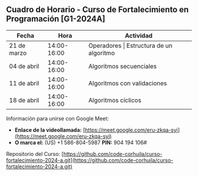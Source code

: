 ## Cuadro de Horario - Curso de Fortalecimiento en Programación [G1-2024A]

| Fecha       | Hora       | Actividad                               |
|-------------|------------|-----------------------------------------|
| 21 de marzo | 14:00-16:00| Operadores \| Estructura de un algoritmo|
| 04 de abril | 14:00-16:00| Algoritmos secuenciales                  |
| 11 de abril | 14:00-16:00| Algoritmos con validaciones              |
| 18 de abril | 14:00-16:00| Algoritmos cíclicos                      |

Información para unirse con Google Meet:
- **Enlace de la videollamada:** [https://meet.google.com/eru-zkqa-syj](https://meet.google.com/eru-zkqa-syj)
- **O marca el:** ‪(US) +1 586-804-5987‬ **PIN:** ‪904 194 106‬#

Repositorio del Curso: [https://github.com/code-corhuila/curso-fortalecimiento-2024-a.git](https://github.com/code-corhuila/curso-fortalecimiento-2024-a.git)
